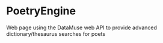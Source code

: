 # PoetryEngine
Web page using the DataMuse web API to provide advanced dictionary/thesaurus searches for poets


